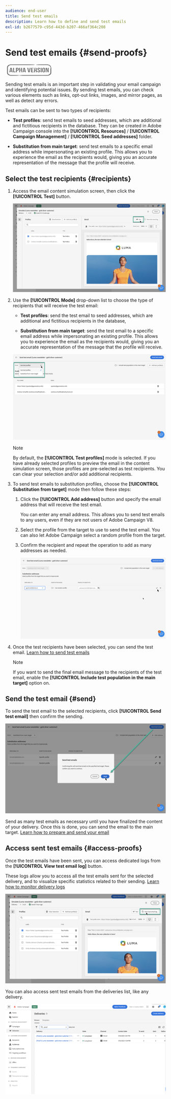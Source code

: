 ```yaml
---
audience: end-user
title: Send test emails
description: Learn how to define and send test emails
exl-id: b2677579-c95d-443d-b207-466af364c208
---
```

# Send test emails {#send-proofs}

![](../assets/do-not-localize/badge.png)

Sending test emails is an important step in validating your email campaign and identifying potential issues. By sending test emails, you can check various elements such as links, opt-out links, images, and mirror pages, as well as detect any errors.

Test emails can be sent to two types of recipients: 

* **Test profiles**: send test emails to seed addresses, which are additional and fictitious recipients in the database. They can be created in Adobe Campaign console into the **[!UICONTROL Resources]** / **[!UICONTROL Campaign Management]** / **[!UICONTROL Seed addresses]** folder.
    
* **Substitution from main target**: send test emails to a specific email address while impersonating an existing profile. This allows you to experience the email as the recipients would, giving you an accurate representation of the message that the profile will receive.

## Select the test recipients {#recipients}

1. Access the email content simulation screen, then click the **[!UICONTROL Test]** button.

    ![](assets/test-button.png)

1. Use the **[!UICONTROL Mode]** drop-down list to choose the type of recipients that will receive the test email:

    * **Test profiles**: send the test email to seed addresses, which are additional and fictitious recipients in the database,
    
    * **Substitution from main target**: send the test email to a specific email address while impersonating an existing profile. This allows you to experience the email as the recipients would, giving you an accurate representation of the message that the profile will receive.

    ![](assets/test-mode.png)

    >[!NOTE]
    >
    >By default, the **[!UICONTROL Test profiles]** mode is selected. If you have already selected profiles to preview the email in the content simulation screen, those profiles are pre-selected as test recipients. You can clear your selection and/or add additional recipients.

1. To send test emails to substitution profiles, choose the **[!UICONTROL Substitution from target]** mode then follow these steps:

    1. Click the **[!UICONTROL Add address]** button and specify the email address that will receive the test email.

        You can enter any email address. This allows you to send test emails to any users, even if they are not users of Adobe Campaign V8.

    1. Select the profile from the target to use to send the test email. You can also let Adobe Campaign select a random profile from the target.

    1. Confirm the recipient and repeat the operation to add as many addresses as needed.

        ![](assets/substitution.png)

1. Once the test recipients have been selected, you can send the test email. [Learn how to send test emails](#send)

    >[!NOTE]
    >
    >If you want to send the final email message to the recipients of the test email, enable the **[!UICONTROL Include test population in the main target]** option on.

## Send the test email {#send}

To send the test email to the selected recipients, click **[!UICONTROL Send test email]** then confirm the sending.

![](assets/send-proof.png)

Send as many test emails as necessary until you have finalized the content of your delivery. Once this is done, you can send the email to the main target. [Learn how to prepare and send your email](../monitor/prepare-send.md)

## Access sent test emails {#access-proofs}

Once the test emails have been sent, you can access dedicated logs from the **[!UICONTROL View test email log]** button.

These logs allow you to access all the test emails sent for the selected delivery, and to visualize specific statistics related to their sending. [Learn how to monitor delivery logs](../monitor/delivery-logs.md)

![](assets/proof-log.png)

You can also access sent test emails from the deliveries list, like any delivery.

![](assets/delivery-list.png)
